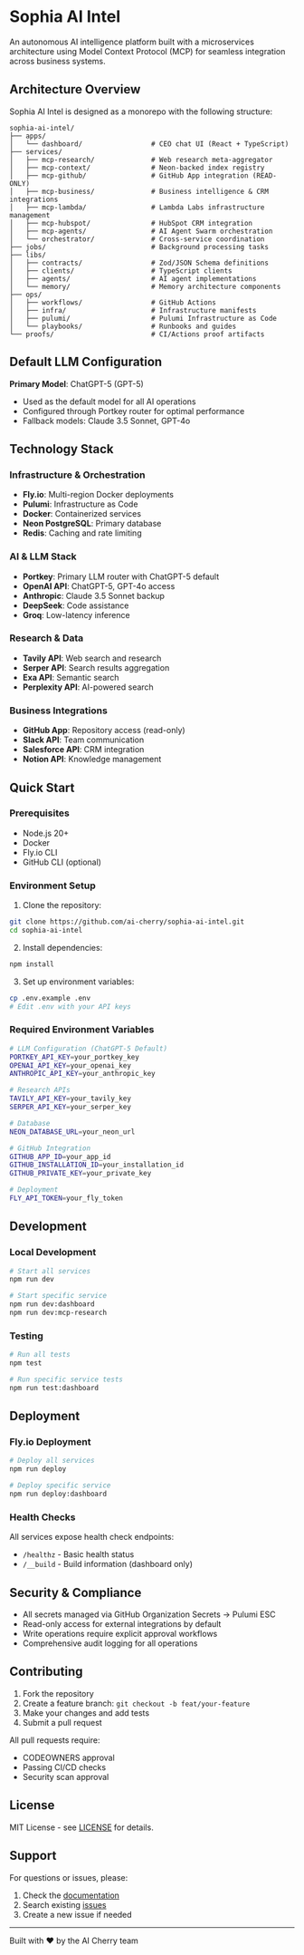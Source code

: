 # Sophia AI Intel

An autonomous AI intelligence platform built with a microservices architecture using Model Context Protocol (MCP) for seamless integration across business systems.

## Architecture Overview

Sophia AI Intel is designed as a monorepo with the following structure:

```
sophia-ai-intel/
├── apps/
│   └── dashboard/                 # CEO chat UI (React + TypeScript)
├── services/
│   ├── mcp-research/              # Web research meta-aggregator
│   ├── mcp-context/               # Neon-backed index registry
│   ├── mcp-github/                # GitHub App integration (READ-ONLY)
│   ├── mcp-business/              # Business intelligence & CRM integrations
│   ├── mcp-lambda/                # Lambda Labs infrastructure management
│   ├── mcp-hubspot/               # HubSpot CRM integration
│   ├── mcp-agents/                # AI Agent Swarm orchestration
│   └── orchestrator/              # Cross-service coordination
├── jobs/                          # Background processing tasks
├── libs/
│   ├── contracts/                 # Zod/JSON Schema definitions
│   ├── clients/                   # TypeScript clients
│   ├── agents/                    # AI agent implementations
│   └── memory/                    # Memory architecture components
├── ops/
│   ├── workflows/                 # GitHub Actions
│   ├── infra/                     # Infrastructure manifests
│   ├── pulumi/                    # Pulumi Infrastructure as Code
│   └── playbooks/                 # Runbooks and guides
└── proofs/                        # CI/Actions proof artifacts
```

## Default LLM Configuration

**Primary Model**: ChatGPT-5 (GPT-5)
- Used as the default model for all AI operations
- Configured through Portkey router for optimal performance
- Fallback models: Claude 3.5 Sonnet, GPT-4o

## Technology Stack

### Infrastructure & Orchestration
- **Fly.io**: Multi-region Docker deployments
- **Pulumi**: Infrastructure as Code
- **Docker**: Containerized services
- **Neon PostgreSQL**: Primary database
- **Redis**: Caching and rate limiting

### AI & LLM Stack
- **Portkey**: Primary LLM router with ChatGPT-5 default
- **OpenAI API**: ChatGPT-5, GPT-4o access
- **Anthropic**: Claude 3.5 Sonnet backup
- **DeepSeek**: Code assistance
- **Groq**: Low-latency inference

### Research & Data
- **Tavily API**: Web search and research
- **Serper API**: Search results aggregation
- **Exa API**: Semantic search
- **Perplexity API**: AI-powered search

### Business Integrations
- **GitHub App**: Repository access (read-only)
- **Slack API**: Team communication
- **Salesforce API**: CRM integration
- **Notion API**: Knowledge management

## Quick Start

### Prerequisites
- Node.js 20+
- Docker
- Fly.io CLI
- GitHub CLI (optional)

### Environment Setup

1. Clone the repository:
```bash
git clone https://github.com/ai-cherry/sophia-ai-intel.git
cd sophia-ai-intel
```

2. Install dependencies:
```bash
npm install
```

3. Set up environment variables:
```bash
cp .env.example .env
# Edit .env with your API keys
```

### Required Environment Variables

```bash
# LLM Configuration (ChatGPT-5 Default)
PORTKEY_API_KEY=your_portkey_key
OPENAI_API_KEY=your_openai_key
ANTHROPIC_API_KEY=your_anthropic_key

# Research APIs
TAVILY_API_KEY=your_tavily_key
SERPER_API_KEY=your_serper_key

# Database
NEON_DATABASE_URL=your_neon_url

# GitHub Integration
GITHUB_APP_ID=your_app_id
GITHUB_INSTALLATION_ID=your_installation_id
GITHUB_PRIVATE_KEY=your_private_key

# Deployment
FLY_API_TOKEN=your_fly_token
```

## Development

### Local Development
```bash
# Start all services
npm run dev

# Start specific service
npm run dev:dashboard
npm run dev:mcp-research
```

### Testing
```bash
# Run all tests
npm test

# Run specific service tests
npm run test:dashboard
```

## Deployment

### Fly.io Deployment
```bash
# Deploy all services
npm run deploy

# Deploy specific service
npm run deploy:dashboard
```

### Health Checks
All services expose health check endpoints:
- `/healthz` - Basic health status
- `/__build` - Build information (dashboard only)

## Security & Compliance

- All secrets managed via GitHub Organization Secrets → Pulumi ESC
- Read-only access for external integrations by default
- Write operations require explicit approval workflows
- Comprehensive audit logging for all operations

## Contributing

1. Fork the repository
2. Create a feature branch: `git checkout -b feat/your-feature`
3. Make your changes and add tests
4. Submit a pull request

All pull requests require:
- CODEOWNERS approval
- Passing CI/CD checks
- Security scan approval

## License

MIT License - see [LICENSE](LICENSE) for details.

## Support

For questions or issues, please:
1. Check the [documentation](docs/)
2. Search existing [issues](https://github.com/ai-cherry/sophia-ai-intel/issues)
3. Create a new issue if needed

---

Built with ❤️ by the AI Cherry team
